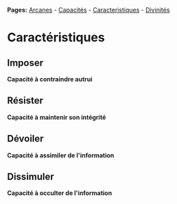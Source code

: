 **Pages:**
[Arcanes](../book/arcanes.md) -
[Capacités](../book/capacités.md) -
[Caracteristiques](../book/caractéristiques.md) -
[Divinités](../book/divinités.md)
# Caractéristiques
## Imposer

**Capacité à contraindre autrui**

## Résister

**Capacité à maintenir son intégrité**

## Dévoiler

**Capacité à assimiler de l&#039;information**

## Dissimuler

**Capacité à occulter de l&#039;information**

